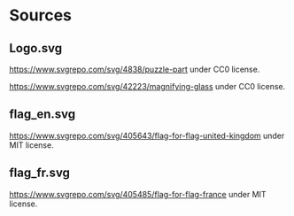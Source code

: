 # Sources

## Logo.svg

<https://www.svgrepo.com/svg/4838/puzzle-part> under CC0 license.

<https://www.svgrepo.com/svg/42223/magnifying-glass> under CC0 license.

## flag_en.svg

<https://www.svgrepo.com/svg/405643/flag-for-flag-united-kingdom> under MIT license.

## flag_fr.svg

<https://www.svgrepo.com/svg/405485/flag-for-flag-france> under MIT license.
